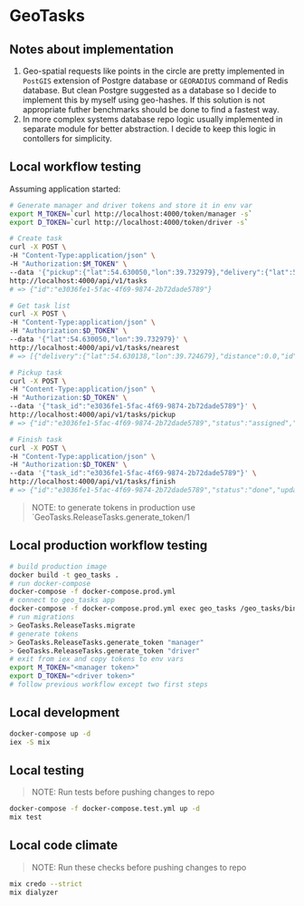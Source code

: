 # GeoTasks

## Notes about implementation

1. Geo-spatial requests like points in the circle are pretty implemented in `PostGIS` extension
   of Postgre database or `GEORADIUS` command of Redis database. But clean Postgre suggested as a
   database so I decide to implement this by myself using geo-hashes. If this solution is not
   appropriate futher benchmarks should be done to find a fastest way.
2. In more complex systems database repo logic usually implemented in separate module for better
   abstraction. I decide to keep this logic in contollers for simplicity.


## Local workflow testing

Assuming application started:

```bash
# Generate manager and driver tokens and store it in env var
export M_TOKEN=`curl http://localhost:4000/token/manager -s`
export D_TOKEN=`curl http://localhost:4000/token/driver -s`

# Create task
curl -X POST \
-H "Content-Type:application/json" \
-H "Authorization:$M_TOKEN" \
--data '{"pickup":{"lat":54.630050,"lon":39.732979},"delivery":{"lat":54.630138,"lon":39.724679}}' \
http://localhost:4000/api/v1/tasks
# => {"id":"e3036fe1-5fac-4f69-9874-2b72dade5789"}

# Get task list
curl -X POST \
-H "Content-Type:application/json" \
-H "Authorization:$D_TOKEN" \
--data '{"lat":54.630050,"lon":39.732979}' \
http://localhost:4000/api/v1/tasks/nearest
# => [{"delivery":{"lat":54.630138,"lon":39.724679},"distance":0.0,"id":"e3036fe1-5fac-4f69-9874-2b72dade5789", ...

# Pickup task
curl -X POST \
-H "Content-Type:application/json" \
-H "Authorization:$D_TOKEN" \
--data '{"task_id":"e3036fe1-5fac-4f69-9874-2b72dade5789"}' \
http://localhost:4000/api/v1/tasks/pickup
# => {"id":"e3036fe1-5fac-4f69-9874-2b72dade5789","status":"assigned","updated_at":"2021-01-31T15:46:36"}

# Finish task
curl -X POST \
-H "Content-Type:application/json" \
-H "Authorization:$D_TOKEN" \
--data '{"task_id":"e3036fe1-5fac-4f69-9874-2b72dade5789"}' \
http://localhost:4000/api/v1/tasks/finish
# => {"id":"e3036fe1-5fac-4f69-9874-2b72dade5789","status":"done","updated_at":"2021-01-31T15:47:22"}
```

> NOTE: to generate tokens in production use `GeoTasks.ReleaseTasks.generate_token/1

## Local production workflow testing

```bash
# build production image
docker build -t geo_tasks .
# run docker-compose
docker-compose -f docker-compose.prod.yml
# connect to geo_tasks app
docker-compose -f docker-compose.prod.yml exec geo_tasks /geo_tasks/bin/geo_tasks remote
# run migrations
> GeoTasks.ReleaseTasks.migrate
# generate tokens
> GeoTasks.ReleaseTasks.generate_token "manager"
> GeoTasks.ReleaseTasks.generate_token "driver"
# exit from iex and copy tokens to env vars
export M_TOKEN="<manager token>"
export D_TOKEN="<driver token>"
# follow previous workflow except two first steps
```

## Local development

```bash
docker-compose up -d
iex -S mix
```

## Local testing

> NOTE: Run tests before pushing changes to repo

```bash
docker-compose -f docker-compose.test.yml up -d
mix test
```

## Local code climate

> NOTE: Run these checks before pushing changes to repo

```bash
mix credo --strict
mix dialyzer
```
